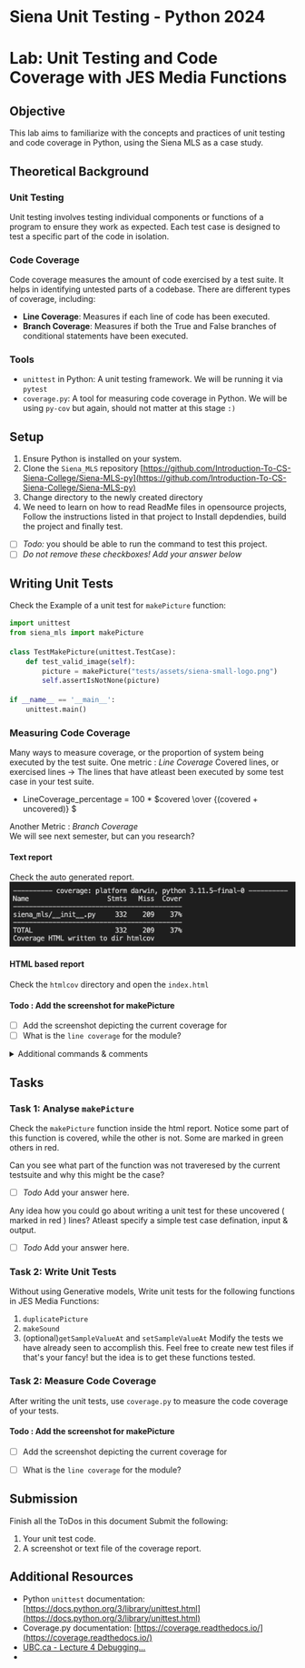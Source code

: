 # Siena Unit Testing - Python 2024

# Lab: Unit Testing and Code Coverage with JES Media Functions

## Objective

This lab aims to familiarize with the concepts and practices of unit testing and code coverage in Python, using the Siena MLS as a case study.

## Theoretical Background

### Unit Testing
Unit testing involves testing individual components or functions of a program to ensure they work as expected. Each test case is designed to test a specific part of the code in isolation.

### Code Coverage
Code coverage measures the amount of code exercised by a test suite. It helps in identifying untested parts of a codebase. There are different types of coverage, including:
- **Line Coverage**: Measures if each line of code has been executed.
- **Branch Coverage**: Measures if both the True and False branches of conditional statements have been executed.

### Tools
- `unittest` in Python: A unit testing framework. We will be running it via `pytest`
- `coverage.py`: A tool for measuring code coverage in Python. We will be using `py-cov` but again, should not matter at this stage `:)`

## Setup
1. Ensure Python is installed on your system.
2. Clone the `Siena_MLS` repository [https://github.com/Introduction-To-CS-Siena-College/Siena-MLS-py](https://github.com/Introduction-To-CS-Siena-College/Siena-MLS-py)
3. Change directory to the newly created directory
4. We need to learn on how to read ReadMe files in opensource projects, Follow the instructions listed in that project to Install depdendies, build the project and finally test.

- [ ] *Todo:* you should be able to run the command to test this project.
- [ ] *Do not remove these checkboxes! Add your answer below*

## Writing Unit Tests
Check the Example of a unit test for `makePicture` function:

```python
import unittest
from siena_mls import makePicture

class TestMakePicture(unittest.TestCase):
    def test_valid_image(self):
        picture = makePicture("tests/assets/siena-small-logo.png")
        self.assertIsNotNone(picture)

if __name__ == '__main__':
    unittest.main()

```

### Measuring Code Coverage

Many ways to measure coverage, or the proportion  of system being executed by the test suite.
One metric : *Line Coverage*
Covered lines, or exercised lines -> The lines that have atleast been executed by some test case in your test suite.
- LineCoverage_percentage = 100 * $covered \over {(covered + uncovered)} $

Another Metric : *Branch Coverage* \
We will see next semester, but can you research?

#### Text report
Check the auto generated report. 
![coverage](assets/coverage_report.png)

#### HTML based report
Check the `htmlcov` directory and open the `index.html` 

#### Todo : Add the screenshot for makePicture
- [ ] Add the screenshot depicting the current coverage for
- [ ] What is the `line coverage` for the module?

<details>
<summary> Additional commands & comments</summary>
The basic commands to get code coverage are:

```bash
coverage run -m unittest discover
coverage report
```
These commands are usually automated in projects as you can see in the siena_mls project.


</details>

## Tasks
### Task 1: Analyse `makePicture`
Check the `makePicture` function inside the html report. Notice some part of this function is covered, while the other is not. Some are marked in green others in red.

Can you see what part of the function was not traveresed by the current testsuite and why this might be the case?
- [ ] *Todo* Add your answer here.

Any idea how you could go about writing a unit test for these uncovered ( marked in red ) lines? Atleast specify a simple test case defination, input & output.
- [ ] *Todo* Add your answer here.


### Task 2: Write Unit Tests
Without using Generative models, Write unit tests for the following functions in JES Media Functions:
1. `duplicatePicture`
2. `makeSound`
3. (optional)`getSampleValueAt` and `setSampleValueAt`
Modify the tests we have already seen to accomplish this. Feel free to create new test files if that's your fancy! but the idea is to get these functions tested.
### Task 2: Measure Code Coverage
After writing the unit tests, use `coverage.py` to measure the code coverage of your tests.

#### Todo : Add the screenshot for makePicture
- [ ] Add the screenshot depicting the current coverage for
- [ ] What is the `line coverage` for the module?


## Submission
Finish all the ToDos in this document 
Submit the following:
1. Your unit test code.
2. A screenshot or text file of the coverage report.

## Additional Resources
- Python `unittest` documentation: [https://docs.python.org/3/library/unittest.html](https://docs.python.org/3/library/unittest.html)
- Coverage.py documentation: [https://coverage.readthedocs.io/](https://coverage.readthedocs.io/)
- [UBC.ca - Lecture 4 Debugging...](https://ubc-mds.github.io/DSCI_524_collab-sw-dev/materials/lectures/04_lecture-debugging-and-docs.html)
- 
